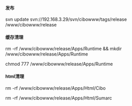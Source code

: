 #### 发布

svn update svn://192.168.3.29/svn/cibowww/tags/release /www/cibowww/release

#### 缓存清理

rm -rf /www/cibowww/release/Apps/Runtime && mkdir /www/cibowww/release/Apps/Runtime

chmod 777 /www/cibowww/release/Apps/Runtime

#### html清理

rm -rf /www/cibowww/release/Apps/Html/Cibo

rm -rf /www/cibowww/release/Apps/Html/Sumarc

